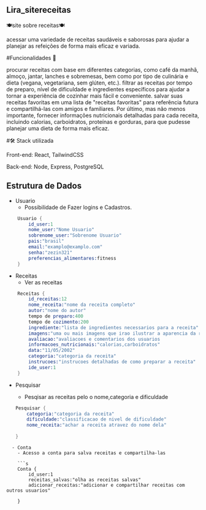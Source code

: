 ## Lira_sitereceitas

🍽site sobre receitas🍽

acessar uma variedade de receitas saudáveis ​​e saborosas para ajudar a planejar as refeições de forma mais eficaz e variada.

#Funcionalidades 📌

procurar receitas com base em diferentes categorias, como café da manhã, almoço, jantar, lanches e sobremesas, bem como por tipo de culinária e dieta (vegana, vegetariana, sem glúten, etc.). filtrar as receitas por tempo de preparo, nível de dificuldade e ingredientes específicos para ajudar a tornar a experiência de cozinhar mais fácil e conveniente. salvar suas receitas favoritas em uma lista de "receitas favoritas" para referência futura e compartilhá-las com amigos e familiares. Por último, mas não menos importante, fornecer informações nutricionais detalhadas para cada receita, incluindo calorias, carboidratos, proteínas e gorduras, para que pudesse planejar uma dieta de forma mais eficaz.

#🛠️ Stack utilizada

Front-end: React, TailwindCSS


Back-end: Node, Express, PostgreSQL

## Estrutura de Dados

- Usuario
  - Possibilidade de Fazer logins e Cadastros.

```s
    Usuario {
        id_user:1
        nome_user:"Nome Usuario"
        sobrenome_user:"Sobrenome Usuario"
        pais:"brasil"
        email:"examplo@examplo.com"
        senha:"zezin321"
        preferencias_alimentares:fitness
    }
```   
 - Receitas
    - Ver as receitas

```s
    Receitas {      
        id_receitas:12
        nome_receita:"nome da receita completo"
        autor:"nome do autor"
        tempo de preparo:400
        tempo de cozimento:200
        ingrediente:"lista de ingredientes necessarios para a receita"
        imagens:"uma ou mais imagens que irao ilustrar a aparencia da receita"
        avaliacao:"avaliacoes e comentarios dos usuarios
        informacoes_nutricionais:"calorias,carboidratos"
        data:"11/05/2002"
        categoria:"categoria da receita"
        instrucoes:"instrucoes detalhadas de como preparar a receita"
        ide_user:1
    }
```
  - Pesquisar
    - Pesqisar as receitas pelo o nome,categoria e dificuldade

    ```s
    Pesquisar {
        categoria:"categoria da receita"
        dificuldade:"classificacao de nivel de dificuldade"
        nome_receita:"achar a receita atravez do nome dela"
        
    }
```
  - Conta 
    - Acesso a conta para salva receitas e compartilha-las

    ```s
    Conta {
        id_user:1
        receitas_salvas:"olha as receitas salvas"
        adicionar_receitas:"adicionar e compartilhar receitas com outros usuarios"
        
    }
```       
        
        
